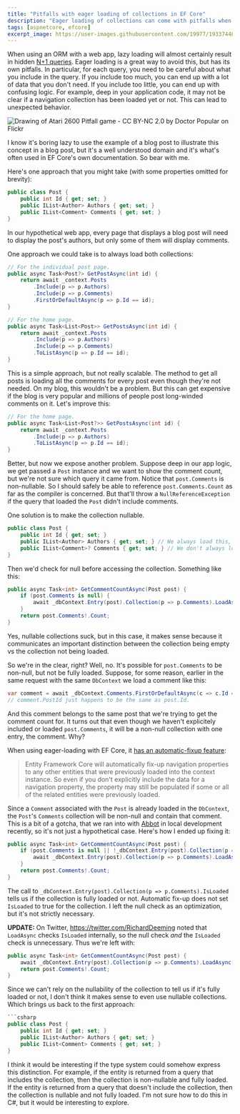 ```yaml
---
title: "Pitfalls with eager loading of collections in EF Core"
description: "Eager loading of collections can come with pitfalls when it's not clear if the collection has been loaded or not. This post shows one such pitfall and one approach to working around it."
tags: [aspnetcore, efcore]
excerpt_image: https://user-images.githubusercontent.com/19977/193374485-45a55426-a73c-4971-b6f8-b67e81f91d0b.jpg
---
```


When using an ORM with a web app, lazy loading will almost certainly result in hidden [N+1 queries](https://medium.com/doctolib/understanding-and-fixing-n-1-query-30623109fe89). Eager loading is a great way to avoid this, but has its own pitfalls. In particular, for each query, you need to be careful about what you include in the query. If you include too much, you can end up with a lot of data that you don't need. If you include too little, you can end up with confusing logic. For example, deep in your application code, it may not be clear if a navigation collection has been loaded yet or not. This can lead to unexpected behavior.

![Drawing of Atari 2600 Pitfall game - CC BY-NC 2.0 by Doctor Popular on Flickr](https://user-images.githubusercontent.com/19977/193374485-45a55426-a73c-4971-b6f8-b67e81f91d0b.jpg "Pitfall - CC BY-NC 2.0 by Doctor Popular")

I know it's boring lazy to use the example of a blog post to illustrate this concept in a blog post, but it's a well understood domain and it's what's often used in EF Core's own documentation. So bear with me.

Here's one approach that you might take (with some properties omitted for brevity):

```csharp
public class Post {
    public int Id { get; set; }
    public IList<Author> Authors { get; set; }
    public IList<Comment> Comments { get; set; }
}
```

In our hypothetical web app, every page that displays a blog post will need to display the post's authors, but only some of them will display comments.

One approach we could take is to always load both collections:

```csharp
// For the individual post page.
public async Task<Post?> GetPostAsync(int id) {
    return await _context.Posts
        .Include(p => p.Authors)
        .Include(p => p.Comments)
        .FirstOrDefaultAsync(p => p.Id == id);
}

// For the home page.
public async Task<List<Post>> GetPostsAsync(int id) {
    return await _context.Posts
        .Include(p => p.Authors)
        .Include(p => p.Comments)
        .ToListAsync(p => p.Id == id);
}
```

This is a simple approach, but not really scalable. The method to get all posts is loading all the comments for every post even though they're not needed. On my blog, this wouldn't be a problem. But this can get expensive if the blog is very popular and millions of people post long-winded comments on it. Let's improve this:

```csharp
// For the home page.
public async Task<List<Post?>> GetPostsAsync(int id) {
    return await _context.Posts
        .Include(p => p.Authors)
        .ToListAsync(p => p.Id == id);
}
```

Better, but now we expose another problem. Suppose deep in our app logic, we get passed a `Post` instance and we want to show the comment count, but we're not sure which query it came from. Notice that `post.Comments` is non-nullable. So I should safely be able to reference `post.Comments.Count` as far as the compiler is concerned. But that'll throw a `NullReferenceException` if the query that loaded the `Post` didn't include comments.

One solution is to make the collection nullable.

```csharp
public class Post {
    public int Id { get; set; }
    public IList<Author> Authors { get; set; } // We always load this, so it's non-nullable.
    public IList<Comment>? Comments { get; set; } // We don't always load this, so it's nullable.
}
```

Then we'd check for null before accessing the collection. Something like this:

```csharp
public async Task<int> GetCommentCountAsync(Post post) {
    if (post.Comments is null) {
        await _dbContext.Entry(post).Collection(p => p.Comments).LoadAsync();
    }
    return post.Comments!.Count;
}
```

Yes, nullable collections suck, but in this case, it makes sense because it communicates an important distinction between the collection being empty vs the collection not being loaded.

So we're in the clear, right? Well, no. It's possible for `post.Comments` to be non-null, but not be fully loaded. Suppose, for some reason, earlier in the same request with the same `DbContext` we load a comment like this:

```csharp
var comment = await _dbContext.Comments.FirstOrDefaultAsync(c => c.Id == id);
// comment.PostId just happens to be the same as post.Id.
```

And this comment belongs to the same post that we're trying to get the comment count for. It turns out that even though we haven't explicitely included or loaded `post.Comments`, it will be a non-null collection with one entry, the comment. Why?

When using eager-loading with EF Core, it [has an automatic-fixup feature](https://learn.microsoft.com/en-us/ef/core/querying/related-data/eager):

> Entity Framework Core will automatically fix-up navigation properties to any other entities that were previously loaded into the context instance. So even if you don't explicitly include the data for a navigation property, the property may still be populated if some or all of the related entities were previously loaded.

Since a `Comment` associated with the `Post` is already loaded in the `DbContext`, the `Post`'s `Comments` collection will be non-null and contain that comment. This is a bit of a gotcha, that we ran into with [Abbot](https://ab.bot/) in local development recently, so it's not just a hypothetical case. Here's how I ended up fixing it:

```csharp
public async Task<int> GetCommentCountAsync(Post post) {
    if (post.Comments is null || !_dbContext.Entry(post).Collection(p => p.Comments).IsLoaded) {
        await _dbContext.Entry(post).Collection(p => p.Comments).LoadAsync();
    }
    return post.Comments!.Count;
}
```

The call to `_dbContext.Entry(post).Collection(p => p.Comments).IsLoaded` tells us if the collection is fully loaded or not. Automatic fix-up does not set `IsLoaded` to true for the collection. I left the null check as an optimization, but it's not strictly necessary.

__UPDATE:__ On Twitter, https://twitter.com/RichardDeeming noted that `LoadAsync` checks `IsLoaded` internally, so the null check *and* the `IsLoaded` check is unnecessary. Thus we're left with:

```csharp
public async Task<int> GetCommentCountAsync(Post post) {
    await _dbContext.Entry(post).Collection(p => p.Comments).LoadAsync();
    return post.Comments!.Count;
}
```

Since we can't rely on the nullability of the collection to tell us if it's fully loaded or not, I don't think it makes sense to even use nullable collections. Which brings us back to the first approach:

```csharp
```csharp
public class Post {
    public int Id { get; set; }
    public IList<Author> Authors { get; set; }
    public IList<Comment> Comments { get; set; }
}
```

I think it would be interesting if the type system could somehow express this distinction. For example, if the entity is returned from a query that includes the collection, then the collection is non-nullable and fully loaded. If the entity is returned from a query that doesn't include the collection, then the collection is nullable and not fully loaded. I'm not sure how to do this in C#, but it would be interesting to explore.
